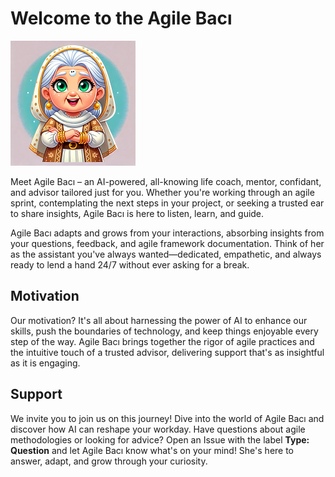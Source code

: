 # Welcome to the Agile Bacı

![Agile Bacı](./docs/images/agilebaci_200.png "Agile Bacı")

Meet Agile Bacı – an AI-powered, all-knowing life coach, mentor, confidant, and advisor tailored just for you. Whether you're working through an agile sprint, contemplating the next steps in your project, or seeking a trusted ear to share insights, Agile Bacı is here to listen, learn, and guide.

Agile Bacı adapts and grows from your interactions, absorbing insights from your questions, feedback, and agile framework documentation. Think of her as the assistant you've always wanted—dedicated, empathetic, and always ready to lend a hand 24/7 without ever asking for a break.

## Motivation

Our motivation? It's all about harnessing the power of AI to enhance our skills, push the boundaries of technology, and keep things enjoyable every step of the way. Agile Bacı brings together the rigor of agile practices and the intuitive touch of a trusted advisor, delivering support that's as insightful as it is engaging.

## Support

We invite you to join us on this journey! Dive into the world of Agile Bacı and discover how AI can reshape your workday. Have questions about agile methodologies or looking for advice? Open an Issue with the label **Type: Question** and let Agile Bacı know what's on your mind! She's here to answer, adapt, and grow through your curiosity.
